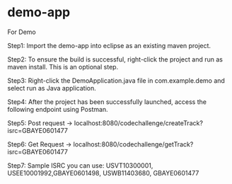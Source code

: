 # demo-app
For Demo

Step1: Import the demo-app into eclipse as an existing maven project.

Step2: To ensure the build is successful, right-click the project and run as maven install. This is an optional step.

Step3: Right-click the DemoApplication.java file in com.example.demo and select run as Java application.

Step4: After the project has been successfully launched, access the following endpoint using Postman.

Step5: Post request -> localhost:8080/codechallenge/createTrack?isrc=GBAYE0601477

Step6: Get Request -> localhost:8080/codechallenge/getTrack?isrc=GBAYE0601477

Step7: Sample ISRC you can use: USVT10300001, USEE10001992,GBAYE0601498, USWB11403680, GBAYE0601477
